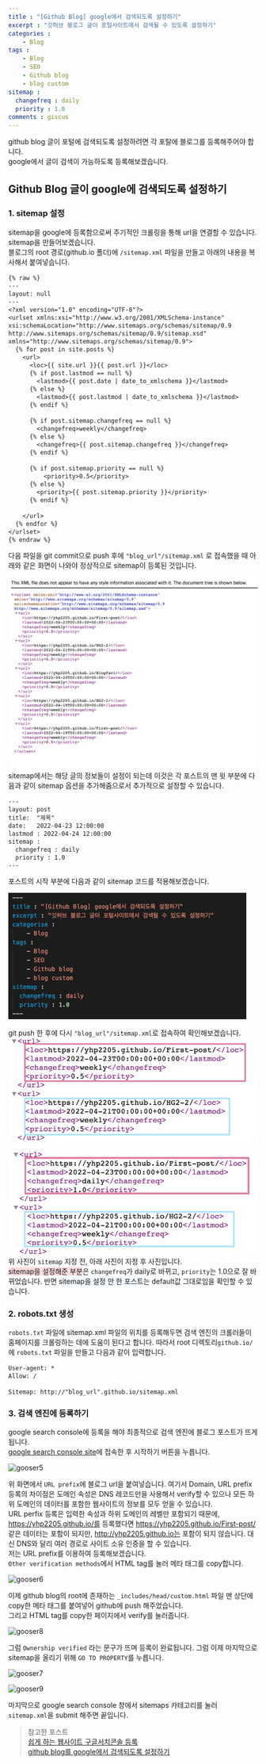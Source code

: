 ```yaml
---
title : "[Github Blog] google에서 검색되도록 설정하기"
excerpt : "깃허브 블로그 글이 포털사이트에서 검색될 수 있도록 설정하기"
categories :
    - Blog
tags :
    - Blog
    - SEO
    - Github blog
    - blog custom
sitemap :
  changefreq : daily
  priority : 1.0
comments : giscus
---
```


github blog 글이 포털에 검색되도록 설정하려면 각 포탈에 블로그를 등록해주어야 합니다.  
google에서 글이 검색이 가능하도록 등록해보겠습니다.  

## Github Blog 글이 google에 검색되도록 설정하기

### 1. sitemap 설정
sitemap을 google에 등록함으로써 주기적인 크롤링을 통해 url을 연결할 수 있습니다. sitemap을 만들어보겠습니다.  
블로그의 root 경로(github.io 폴더)에 ```/sitemap.xml``` 파일을 만들고 아래의 내용을 복사해서 붙여넣습니다.  
```
{% raw %}
---
layout: null
---
<?xml version="1.0" encoding="UTF-8"?>
<urlset xmlns:xsi="http://www.w3.org/2001/XMLSchema-instance" xsi:schemaLocation="http://www.sitemaps.org/schemas/sitemap/0.9 http://www.sitemaps.org/schemas/sitemap/0.9/sitemap.xsd" xmlns="http://www.sitemaps.org/schemas/sitemap/0.9">
  {% for post in site.posts %}
    <url>
      <loc>{{ site.url }}{{ post.url }}</loc>
      {% if post.lastmod == null %}
        <lastmod>{{ post.date | date_to_xmlschema }}</lastmod>
      {% else %}
        <lastmod>{{ post.lastmod | date_to_xmlschema }}</lastmod>
      {% endif %}

      {% if post.sitemap.changefreq == null %}
        <changefreq>weekly</changefreq>
      {% else %}
        <changefreq>{{ post.sitemap.changefreq }}</changefreq>
      {% endif %}

      {% if post.sitemap.priority == null %}
          <priority>0.5</priority>
      {% else %}
        <priority>{{ post.sitemap.priority }}</priority>
      {% endif %}

    </url>
  {% endfor %}
</urlset>
{% endraw %}
```
다음 파일을 git commit으로 push 후에 ```"blog_url"/sitemap.xml``` 로 접속했을 때 아래와 같은 화면이 나와야 정상적으로 sitemap이 등록된 것입니다.  
  
![gooser1](../assets/images/gooser/gooser1.png)  
sitemap에서는 해당 글의 정보들이 설정이 되는데 이것은 각 포스트의 맨 윗 부분에 다음과 같이 sitemap 옵션을 추가해줌으로서 추가적으로 설정할 수 있습니다.  
```
---
layout: post
title:  "제목"
date:   2022-04-23 12:00:00 
lastmod : 2022-04-24 12:00:00
sitemap :
  changefreq : daily
  priority : 1.0
---
```
포스트의 시작 부분에 다음과 같이 sitemap 코드를 적용해보겠습니다.  
  
![gooser3](../assets/images/gooser/gooser3.png)  
  
git push 한 후에 다시 ```"blog_url"/sitemap.xml```로 접속하여 확인해보겠습니다.  
![gooser2](../assets/images/gooser/gooser2.png)  
  
![gooser4](../assets/images/gooser/gooser4.png)  
위 사진이 ```sitemap``` 지정 전, 아래 사진이 지정 후 사진입니다.  
<span style='background-color: #ffdce0'>sitemap을 설정해준 부분</span>은 ```changefreq```가 daily로 바뀌고, ```priority```는 1.0으로 잘 바뀌었습니다. 
반면 <span style='background-color: #f1f8ff'>sitemap을 설정 안 한 포스트</span>는 default값 그대로임을 확인할 수 있습니다.  
  
  

### 2. robots.txt 생성
```robots.txt``` 파일에 sitemap.xml 파일의 위치를 등록해두면 검색 엔진의 크롤러들이 홈페이지를 크롤링하는 데에 도움이 된다고 합니다. 
따라서 root 디렉토리```github.io/```에 ```robots.txt``` 파일을 만들고 다음과 같이 입력합니다.    
```
User-agent: *
Allow: /

Sitemap: http://"blog_url".github.io/sitemap.xml
```
  
### 3. 검색 엔진에 등록하기
google search console에 등록을 해야 최종적으로 검색 엔진에 블로그 포스트가 뜨게 됩니다.  
[google search console site](https://developers.google.com/search#?modal_active=none)에 접속한 후 시작하기 버튼을 누릅니다.  
  
![gooser5](../assets/images/gooser/gooser5.png)  
  
위 화면에서 ```URL prefix```에 블로그 url을 붙여넣습니다. 
여기서 Domain, URL prefix 등록의 차이점은 도메인 속성은 DNS 레코드만을 사용해서 verify할 수 있으나 모든 하위 도메인의 데이터를 포함한 웹사이트의 정보를 모두 얻을 수 있습니다.  
URL perfix 등록은 입력한 속성과 하위 도메인의 레벨만 포함되기 때문에, https://yhp2205.github.io/를 등록했다면 https://yhp2205.github.io/First-post/ 같은 데이터는 포함이 되지만, 
http://yhp2205.github.io는 포함이 되지 않습니다. 대신 DNS와 달리 여러 경로로 사이트 소유 인증을 할 수 있습니다.  
저는 URL prefix를 이용하여 등록해보겠습니다.  
```Other verification methods```에서 HTML tag를 눌러 메타 태그를 copy합니다.  
  
![gooser6](../assets/images/gooser/gooser6.png)  
  
이제 github blog의 root에 존재하는 ```_includes/head/custom.html``` 파일 맨 상단에 copy한 메타 태그를 붙여넣어 github에 push 해주었습니다.  
그리고 HTML tag를 copy한 페이지에서 verify를 눌러줍니다.  
  
![gooser8](../assets/images/gooser/gooser8.png)  
  
그럼 ```Ownership verified``` 라는 문구가 뜨며 등록이 완료됩니다. 그럼 이제 마지막으로 sitemap을 올리기 위해 ```GO TO PROPERTY```를 누릅니다.  
  
![gooser7](../assets/images/gooser/gooser7.png)  
  
![gooser9](../assets/images/gooser/gooser9.png)  
  
마지막으로 google search console 창에서 sitemaps 카테고리를 눌러 ```sitemap.xml```을 submit 해주면 끝입니다.  
  


> 참고한 포스트  
[쉽게 하는 웹사이트 구글서치콘솔 등록](https://www.moinnet.com/ko/digital-marketing/google-search-console-add-property/)  
[github blog를 google에서 검색되도록 설정하기](http://jinyongjeong.github.io/2017/01/13/blog_make_searched/)